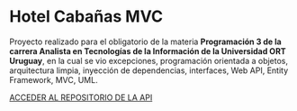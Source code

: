 # Hotel Cabañas MVC

Proyecto realizado para el obligatorio de la materia **Programación 3 de la carrera Analista en Tecnologías de la Información de la Universidad ORT Uruguay**, en la cual se vio excepciones, programación orientada a objetos, arquitectura limpia, inyección de dependencias, interfaces, Web API, Entity Framework, MVC, UML.

[ACCEDER AL REPOSITORIO DE LA API](https://github.com/guillermomontecoral/hotel-cabanias-api)
